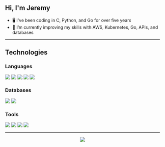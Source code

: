 ## Hi, I'm Jeremy
- 🖥️ I've been coding in C, Python, and Go for over five years
- 🌱 I’m currently improving my skills with AWS, Kubernetes, Go, APIs, and databases

---

## Technologies
### Languages
![](https://img.shields.io/badge/Golang-informational?style=for-the-badge&logo=go&color=1b2932&labelColor=1b2932)
![](https://img.shields.io/badge/Python-informational?style=for-the-badge&logo=python&color=1b2932&labelColor=1b2932)
![](https://img.shields.io/badge/C-informational?style=for-the-badge&logo=c&color=1b2932&labelColor=1b2932)
![](https://img.shields.io/badge/SQL-informational?style=for-the-badge&logo=postgresql&color=1b2932&labelColor=1b2932)
![](https://img.shields.io/badge/Bash-informational?style=for-the-badge&logo=gnu-bash&color=1b2932&labelColor=1b2932)

### Databases
![](https://img.shields.io/badge/PostgreSQL-informational?style=for-the-badge&logo=postgresql&color=1b2932&labelColor=1b2932)
![](https://img.shields.io/badge/SQLite-informational?style=for-the-badge&logo=sqlite&color=1b2932&labelColor=1b2932)

### Tools
![](https://img.shields.io/badge/Docker-informational?style=for-the-badge&logo=docker&color=1b2932&labelColor=1b2932)
![](https://img.shields.io/badge/Makefile-informational?style=for-the-badge&logo=GNU&color=1b2932&labelColor=1b2932)
![](https://img.shields.io/badge/Kubernetes-informational?style=for-the-badge&logo=kubernetes&color=1b2932&labelColor=1b2932)
![](https://img.shields.io/badge/Ansible-informational?style=for-the-badge&logo=ansible&color=1b2932&labelColor=1b2932)

---

<div align="center">
  <a href="https://github.com/jdjaxon">
    <img align="center" src="https://github-readme-stats.vercel.app/api?username=jdjaxon&show_icons=true&theme=noctis_minimus" />
  </a>
</div>
